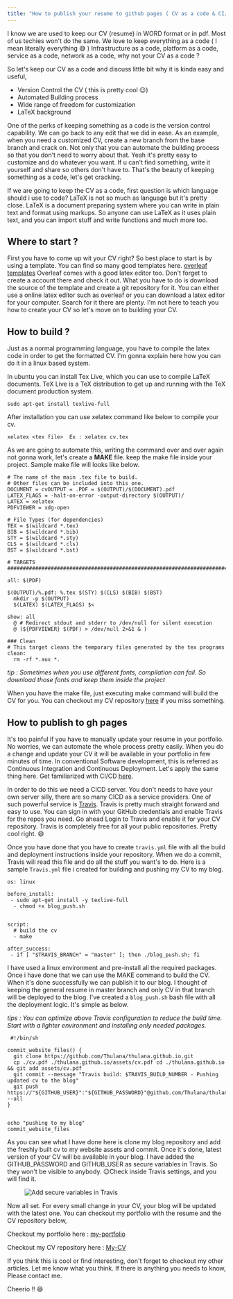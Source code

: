```yaml
---
title: "How to publish your resume to github pages ( CV as a code & CI/CD for your CV )"
---
```

I know we are used to keep our CV (resume) in WORD format or in pdf. Most of us techies won't do the same. We love to keep everything as a code ( I mean literally everything :sweat_smile: ) Infrastructure as a code, platform as a code, service as a code, network as a code, why not your CV as a code ?

So let's keep our CV as a code and discuss little bit why it is kinda easy and useful,

 - Version Control the CV ( this is pretty cool :wink:)
 - Automated Building process
 - Wide range of freedom for customization 
 - LaTeX background

One of the perks of keeping something as a code is the version control capability. We can go back to any edit that we did in ease.  As an example, when you need a customized CV, create a new branch from the base branch and crack on. Not only that you can automate the building process so that you don't need to worry about that. Yeah it's pretty easy to customize and do whatever you want. If u can't find something, write it yourself and share so others don't have to. That's the beauty of keeping something as a code, let's get cracking.

If we are going to keep the CV as a code, first question is which language should i use to code? LaTeX is not so much as language but it's pretty close. LaTeX is a document preparing system where you can write in plain text and format using markups. So anyone can use LaTeX as it uses plain text, and you can import stuff and write functions and much more too. 

## Where to start ?

First you have to come up wit your CV right? So best place to start is by using a template. You can find so many good templates here. [overleaf templates](https://www.overleaf.com/latex/templates) Overleaf comes with a good latex editor too. Don't forget to create a account there and check it out. What you have to do is download the source of the template and create a git repository for it. You can either use a online latex editor such as overleaf or you can download a latex editor for your computer. Search for it there are plenty. I'm not here to teach you how to create your CV so let's move on to building your CV.

## How to build ?

Just as a normal programming language, you have to compile the latex code in order to get the formatted CV. I'm gonna explain here how you can do it in a linux based system. 

In ubuntu you can install Tex Live, which you can use to compile LaTeX documents. TeX Live is a TeX distribution to get up and running with the TeX document production system. 

    sudo apt-get install texlive-full

After installation you can use xelatex command like below to compile your cv.

    xelatex <tex file>  Ex : xelatex cv.tex

As we are going to automate this, writing the command over and over again not gonna work, let's create a **MAKE** file. keep the make file inside your project. Sample make file will looks like below.

    # The name of the main .tex file to build.  
    # Other files can be included into this one.  
    DOCUMENT = cvOUTPUT = .PDF = $(OUTPUT)/$(DOCUMENT).pdf  
    LATEX_FLAGS = -halt-on-error -output-directory $(OUTPUT)/
    LATEX = xelatex
    PDFVIEWER = xdg-open  
    
    # File Types (for dependencies)  
    TEX = $(wildcard *.tex)
    BIB = $(wildcard *.bib)
    STY = $(wildcard *.sty)
    CLS = $(wildcard *.cls)
    BST = $(wildcard *.bst)  
      
    # TARGETS  
    ###############################################################################  
      
    all: $(PDF)  
      
    $(OUTPUT)/%.pdf: %.tex $(STY) $(CLS) $(BIB) $(BST)  
      mkdir -p $(OUTPUT)  
      $(LATEX) $(LATEX_FLAGS) $<  
      
    show: all  
      @ # Redirect stdout and stderr to /dev/null for silent execution  
      @ (${PDFVIEWER} $(PDF) > /dev/null 2>&1 & )  
      
    ### Clean  
    # This target cleans the temporary files generated by the tex programs  
    clean:  
      rm -rf *.aux *.

  *tip :  Sometimes when you use different fonts, compilation can fail. So download those fonts and keep them inside the project* 

When you have the make file, just executing make command will build the CV for you. You can checkout my CV repository [here](https://github.com/Thulana/My-CV) if you miss something. 

## How to publish to gh pages

It's too painful if you have to manually update your resume in your portfolio. No worries, we  can automate the whole process pretty easily. When you do a change and update your CV it will be available in your portfolio in few minutes of time. In conventional Software development, this is referred as Continuous Integration and Continuous Deployment. Let's apply the same thing here. Get familiarized with CI/CD [here](https://dzone.com/articles/what-is-cicd).

In order to do this we need a CICD server. You don't needs to have your own server silly, there are so many CICD as a service providers. One of such powerful service is [Travis](https://travis-ci.org/).  Travis is pretty much straight forward and easy to use. You can sign in with your GitHub credentials and enable Travis for the repos you need. Go ahead Login to Travis and enable it for your CV repository. Travis is completely free for all your public repositories. Pretty cool right. :smile:

Once you have done that you have to create `travis.yml` file with all the build and deployment instructions inside your repository. When we do a commit, Travis will read this file and do all the stuff you want's to do. Here is a sample `Travis.yml` file i created for building and pushing my CV to my blog.


    os: linux  
      
    before_install:  
     - sudo apt-get install -y texlive-full  
      - chmod +x blog_push.sh  
      
      
    script:  
      # build the cv  
      - make  
      
    after_success:  
     - if [ "$TRAVIS_BRANCH" = "master" ]; then ./blog_push.sh; fi

I have used a linux environment and pre-install all the required packages.  Once i have done that we can use the MAKE command to build the CV.  When it's done successfully we can publish it to our blog. I thought of keeping the general resume in master branch and only CV in that branch will be deployed to the blog. I've created a `blog_push.sh` bash file with all the deployment logic. It's simple as below.

*tips : You can optimize above Travis configuration to reduce the build time. Start with a lighter environment and installing only needed packages.* 
   

     #!/bin/sh  
      
    commit_website_files() {  
      git clone https://github.com/Thulana/thulana.github.io.git  
      cp ./cv.pdf ./thulana.github.io/assets/cv.pdf cd ./thulana.github.io && git add assets/cv.pdf  
      git commit --message "Travis build: $TRAVIS_BUILD_NUMBER - Pushing updated cv to the blog"   
      git push https://"${GITHUB_USER}":"${GITHUB_PASSWORD}"@github.com/Thulana/thulana.github.io.git --all  
    }  
      
      
    echo "pushing to my blog"  
    commit_website_files

As you can see what I have done here is clone my blog repository and add the freshly built cv to my website assets and commit. Once it's done, latest version of your CV will be available in your blog. I have added the GITHUB_PASSWORD and GITHUB_USER as secure variables in Travis. So they won't be visible to anybody. :wink:Check inside Travis settings, and you will find it. 

<figure>
  <img src="{{ base_path }}/images/post3-pic1.png" alt="Add secure variables in Travis">
</figure>

Now all set. For every small change in your CV, your blog will be updated with the latest one. You can checkout my portfolio with the resume and the CV repository below,  


Checkout my portfolio here : [my-portfolio](http://www.virtualdump.tk/portfolio/my-portfolio/)

Checkout my CV repository here : [My-CV](https://github.com/Thulana/My-CV)

If you think this is cool or find interesting, don't forget to checkout my other articles. Let me know what you think. If there is anything you needs to know, Please contact me. 

Cheerio !! :smile:


				